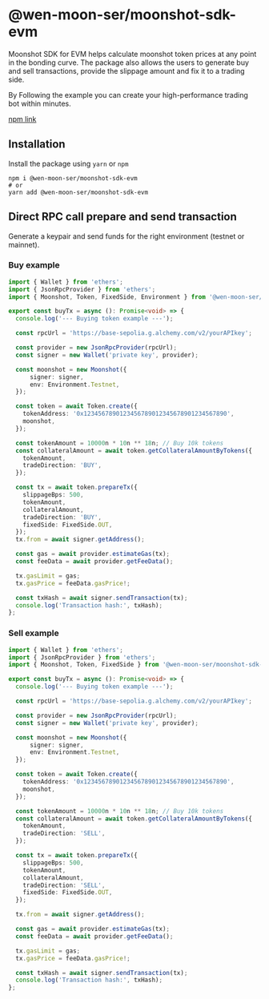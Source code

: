 # @wen-moon-ser/moonshot-sdk-evm

Moonshot SDK for EVM helps calculate moonshot token prices at any point in the bonding curve. The package also allows the users to generate buy and sell transactions, provide the slippage amount and fix it to a trading side.

By Following the example you can create your high-performance trading bot within minutes.

[npm link](https://www.npmjs.com/package/@wen-moon-ser/moonshot-sdk-evm)

## Installation

Install the package using `yarn` or `npm`

```shell
npm i @wen-moon-ser/moonshot-sdk-evm
# or
yarn add @wen-moon-ser/moonshot-sdk-evm
```

## Direct RPC call prepare and send transaction

Generate a keypair and send funds for the right environment (testnet or mainnet).

### Buy example
```typescript
import { Wallet } from 'ethers';
import { JsonRpcProvider } from 'ethers';
import { Moonshot, Token, FixedSide, Environment } from '@wen-moon-ser/moonshot-sdk-evm';

export const buyTx = async (): Promise<void> => {
  console.log('--- Buying token example ---');

  const rpcUrl = 'https://base-sepolia.g.alchemy.com/v2/yourAPIkey';

  const provider = new JsonRpcProvider(rpcUrl);
  const signer = new Wallet('private key', provider);

  const moonshot = new Moonshot({
      signer: signer,
      env: Environment.Testnet,
  });

  const token = await Token.create({
    tokenAddress: '0x1234567890123456789012345678901234567890',
    moonshot,
  });

  const tokenAmount = 10000n * 10n ** 18n; // Buy 10k tokens
  const collateralAmount = await token.getCollateralAmountByTokens({
    tokenAmount,
    tradeDirection: 'BUY',
  });

  const tx = await token.prepareTx({
    slippageBps: 500,
    tokenAmount,
    collateralAmount,
    tradeDirection: 'BUY',
    fixedSide: FixedSide.OUT,
  });
  tx.from = await signer.getAddress();

  const gas = await provider.estimateGas(tx);
  const feeData = await provider.getFeeData();

  tx.gasLimit = gas;
  tx.gasPrice = feeData.gasPrice!;

  const txHash = await signer.sendTransaction(tx);
  console.log('Transaction hash:', txHash);
};
```

### Sell example
```typescript
import { Wallet } from 'ethers';
import { JsonRpcProvider } from 'ethers';
import { Moonshot, Token, FixedSide } from '@wen-moon-ser/moonshot-sdk-evm';

export const buyTx = async (): Promise<void> => {
  console.log('--- Buying token example ---');

  const rpcUrl = 'https://base-sepolia.g.alchemy.com/v2/yourAPIkey';

  const provider = new JsonRpcProvider(rpcUrl);
  const signer = new Wallet('private key', provider);

  const moonshot = new Moonshot({
      signer: signer,
      env: Environment.Testnet,
  });

  const token = await Token.create({
    tokenAddress: '0x1234567890123456789012345678901234567890',
    moonshot,
  });

  const tokenAmount = 10000n * 10n ** 18n; // Buy 10k tokens
  const collateralAmount = await token.getCollateralAmountByTokens({
    tokenAmount,
    tradeDirection: 'SELL',
  });

  const tx = await token.prepareTx({
    slippageBps: 500,
    tokenAmount,
    collateralAmount,
    tradeDirection: 'SELL',
    fixedSide: FixedSide.OUT,
  });

  tx.from = await signer.getAddress();

  const gas = await provider.estimateGas(tx);
  const feeData = await provider.getFeeData();

  tx.gasLimit = gas;
  tx.gasPrice = feeData.gasPrice!;

  const txHash = await signer.sendTransaction(tx);
  console.log('Transaction hash:', txHash);
};
```
